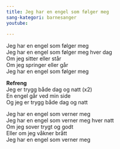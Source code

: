```yaml
---
title: Jeg har en engel som følger meg
sang-kategori: barnesanger
youtube: 
 
---
```


Jeg har en engel som følger meg  
Jeg har en engel som følger meg hver dag  
Om jeg sitter eller står  
Om jeg springer eller går  
Jeg har en engel som følger meg

**Refreng**  
Jeg er trygg både dag og natt (x2)  
En engel går ved min side  
Og jeg er trygg både dag og natt

Jeg har en engel som verner meg  
Jeg har en engel som verner meg hver natt  
Om jeg sover trygt og godt  
Eller om jeg våkner brått  
Jeg har en engel som verner meg
